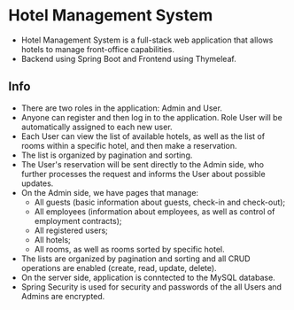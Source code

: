 # Hotel Management System

* Hotel Management System is a full-stack web application that allows hotels to manage front-office capabilities. 
* Backend using Spring Boot and Frontend using Thymeleaf.

## Info

* There are two roles in the application: Admin and User.
* Anyone can register and then log in to the application. Role User will be automatically assigned to each new user.
* Each User can view the list of available hotels, as well as the list of rooms within a specific hotel, and then make a reservation. 
* The list is organized by pagination and sorting.
* The User's reservation will be sent directly to the Admin side, who further processes the request and informs the User about possible updates.
* On the Admin side, we have pages that manage:
    * All guests (basic information about guests, check-in and check-out);
    * All employees (information about employees, as well as control of employment contracts);
    * All registered users;
    * All hotels;
    * All rooms, as well as rooms sorted by specific hotel.
* The lists are organized by pagination and sorting and all CRUD operations are enabled (create, read, update, delete).
* On the server side, application is conntected to the MySQL database.
* Spring Security is used for security and passwords of the all Users and Admins are encrypted.
